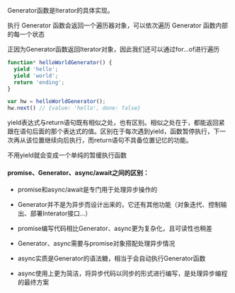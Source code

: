 Generator函数是Iterator的具体实现。

执行 Generator 函数会返回一个遍历器对象，可以依次遍历 Generator 函数内部的每一个状态

正因为Generator函数返回Iterator对象，因此我们还可以通过for...of进行遍历

  ```js
  function* helloWorldGenerator() {
    yield 'hello';
    yield 'world';
    return 'ending';
  }

  var hw = helloWorldGenerator();
  hw.next() // {value: 'hello', done: false}
  ```
yield表达式与return语句既有相似之处，也有区别。相似之处在于，都能返回紧跟在语句后面的那个表达式的值。区别在于每次遇到yield，函数暂停执行，下一次再从该位置继续向后执行，而return语句不具备位置记忆的功能。

不用yield就会变成一个单纯的暂缓执行函数


#### promise、Generator、async/await之间的区别：

  - promise和async/await是专门用于处理异步操作的

  - Generator并不是为异步而设计出来的，它还有其他功能（对象迭代、控制输出、部署Interator接口...）

  - promise编写代码相比Generator、async更为复杂化，且可读性也稍差

  - Generator、async需要与promise对象搭配处理异步情况

  - async实质是Generator的语法糖，相当于会自动执行Generator函数

  - async使用上更为简洁，将异步代码以同步的形式进行编写，是处理异步编程的最终方案

